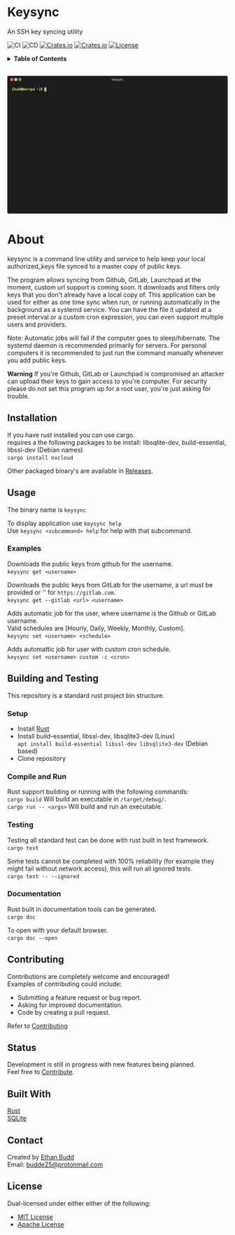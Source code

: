 <!-- Title -->
# Keysync

<!-- Subtitle -->
An SSH key syncing utility

<!-- Shields -->
![CI](https://img.shields.io/github/workflow/status/budde25/keysync/CI/main?style=flat-square)
![CD](https://img.shields.io/github/workflow/status/budde25/keysync/CD/main?style=flat-square)
[![Crates.io](https://img.shields.io/crates/v/keysync?style=flat-square)](https://crates.io/crates/keysync)
[![Crates.io](https://img.shields.io/crates/d/keysync?style=flat-square)](https://crates.io/crates/keysync)
[![License](https://img.shields.io/crates/l/keysync?style=flat-square)](https://crates.io/crates/keysync)

<!-- Table of Contents -->
<details>
  <summary><strong>Table of Contents</strong></summary>
  <ol>
    <li><a href="#about">About</a></li>
    <li><a href="#installation">Installation</a></li>
    <li>
      <a href="#usage">Usage</a>
      <ul>
        <li><a href="#examples">Examples</a></li>
      </ul>
    </li>
    <li>
      <a href="#building-and-testing">Building and Testing</a>
        <ul>
          <li><a href="#setup">Setup</a></li>
          <li><a href="#compile-and-run">Compile and Run</a></li>
          <li><a href="#testing">Testing</a></li>
          <li><a href="#documentation">Documentation</a></li>
        </ul>
    </li>
    <li><a href="#contributing">Contributing</a></li>
    <li><a href="#status">Status</a></li>
    <li><a href="#built-with">Built With</a></li>
    <li><a href="#contact">Contact</a></li>
    <li><a href="#license">License</a></li>
  </ol>
</details>

<!-- Image/GIF -->
<br>
<p align="center">
<img width="" alt="Keysync Demo" src="https://raw.githubusercontent.com/budde25/keysync/main/extra/keysync-demo.gif">
</p>

<!-- Info -->
# About

keysync is a command line utility and service to help keep your local authorized_keys file synced to a master copy of public keys.  

The program allows syncing from Github, GitLab, Launchpad at the moment, custom url support is coming soon. It downloads and filters only keys that you don't already have a local copy of. This application can be used for either as one time sync when run, or running automatically in the background as a systemd service. You can have the file it updated at a preset interval or a custom cron expression, you can even support multiple users and providers.  

Note: Automatic jobs will fail if the computer goes to sleep/hibernate. The systemd daemon is recommended primarily for servers. For personal computers it is recommended to just run the command manually whenever you add public keys.

**Warning** If you're Github, GitLab or Launchpad is compromised an attacker can upload their keys to gain access to you're computer. For security please do not set this program up for a root user, you're just asking for trouble.

<!-- Installation -->
## Installation

If you have rust installed you can use cargo.  
requires a the following packages to be install:
libsqlite-dev, build-essential, libssl-dev (Debian names)  
`cargo install nxcloud`  
  
Other packaged binary's are available in [Releases](https://github.com/budde25/keysync/releases).  

<!-- Usage -->
## Usage

The binary name is `keysync`  

To display application use `keysync help`  
Use `keysync <subcommand> help` for help with that subcommand.  

<!-- Examples -->
### Examples

Downloads the public keys from github for the username.  
`keysync get <username>`  

Downloads the public keys from GitLab for the username, a url must be provided or '' for `https://gitlab.com`.  
`keysync get --gitlab <url> <username>`  

Adds automatic job for the user, where username is the Github or GitLab username.  
Valid schedules are [Hourly, Daily, Weekly, Monthly, Custom].  
`keysync set <username> <schedule>`  

 Adds automattic job for user with custom cron schedule.  
`keysync set <username> custom -c <cron>`  

<!-- Building and Testing -->
## Building and Testing

This repository is a standard rust project bin structure.  

<!-- Setup -->
### Setup

* Install [Rust](https://www.rust-lang.org/tools/install)  
* Install build-essential, libssl-dev, libsqlite3-dev  (Linux) <br> `apt install build-essential libssl-dev libsqlite3-dev` (Debian based)
* Clone repository

<!-- Compile and Run -->
### Compile and Run

Rust support building or running with the following commands:  
`cargo build` Will build an executable in `/target/debug/`.  
`cargo run -- <args>` Will build and run an executable.  

<!-- Testing -->
### Testing

Testing all standard test can be done with rust built in test framework.  
`cargo test`

Some tests cannot be completed with 100% reliability (for example they might fail without network access), this will run all ignored tests.  
`cargo test -- --ignored`

<!-- Docs -->
### Documentation

Rust built in documentation tools can be generated.  
`cargo doc`

To open with your default browser.  
`cargo doc --open`

<!-- Contributing -->
## Contributing

Contributions are completely welcome and encouraged!  
Examples of contributing could include:  

* Submitting a feature request or bug report.  
* Asking for improved documentation.  
* Code by creating a pull request.  

Refer to [Contributing](CONTRIBUTING.md)

<!-- Development Status -->
## Status

Development is still in progress with new features being planned.  
Feel free to [Contribute](#Contributing).

<!-- Technologies -->
## Built With

[Rust](https://www.rust-lang.org/)  
[SQLite](https://sqlite.org/index.html)  

<!-- Contact Info -->
## Contact

Created by [Ethan Budd](https://github.com/budde25)  
Email: [budde25@protonmail.com](mailto:budde25@protonmail.com)  

<!-- License -->
## License

Dual-licensed under either either of the following:

* [MIT License](LICENSE-MIT)
* [Apache License](LICENSE-APACHE)  
